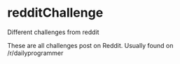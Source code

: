 # redditChallenge
Different challenges from reddit

These are all challenges post on Reddit. Usually found on /r/dailyprogrammer
